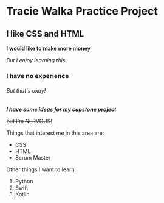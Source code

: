 # Tracie Walka Practice Project

## I like CSS and HTML

**I would like to make more money**

_But I enjoy learning this_

### I have no experience

###### But that's okay!

**_I have some ideas for my capstone project_**

~~but I'm NERVOUS!~~

Things that interest me in this area are:

- CSS
- HTML
- Scrum Master

Other things I want to learn:

1. Python
2. Swift
3. Kotlin